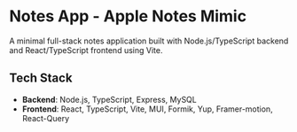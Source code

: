 # Notes App - Apple Notes Mimic

A minimal full-stack notes application built with Node.js/TypeScript backend and React/TypeScript frontend using Vite.

## Tech Stack

- **Backend**: Node.js, TypeScript, Express, MySQL
- **Frontend**: React, TypeScript, Vite, MUI, Formik, Yup, Framer-motion, React-Query
